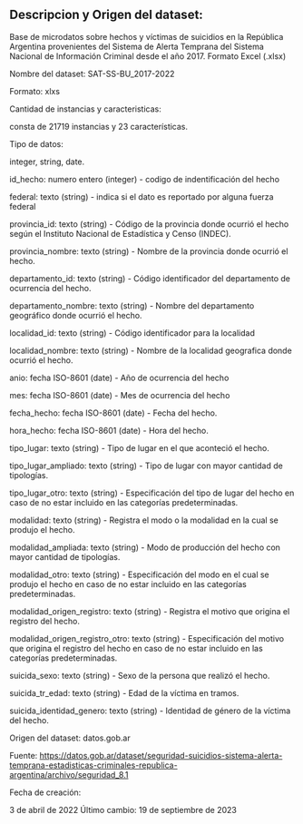 ## Descripcion y Origen del dataset:

Base de microdatos sobre hechos y víctimas de suicidios en la República Argentina provenientes del Sistema de Alerta Temprana del Sistema Nacional de Información Criminal desde el año 2017. Formato Excel (.xlsx)

Nombre del dataset: SAT-SS-BU_2017-2022

Formato: xlxs

Cantidad de instancias y caracteristicas: 

consta de 21719 instancias y 23 características.

Tipo de datos: 

integer, string, date.

id_hecho: numero entero (integer) - codigo de indentificación del hecho

federal: texto (string) - indica si el dato es reportado por alguna fuerza federal

provincia_id: texto (string) - Código de la provincia donde ocurrió el hecho según el Instituto Nacional de Estadística y Censo (INDEC).

provincia_nombre: texto (string) - Nombre de la provincia donde ocurrió el hecho.

departamento_id: texto (string) - Código identificador del departamento de ocurrencia del hecho.

departamento_nombre: texto (string) - Nombre del departamento geográfico donde ocurrió el hecho.

localidad_id: texto (string) - Código identificador para la localidad

localidad_nombre: texto (string) - Nombre de la localidad geografica donde ocurrió el hecho.

anio: fecha ISO-8601 (date) - Año de ocurrencia del hecho

mes: fecha ISO-8601 (date) - Mes de ocurrencia del hecho

fecha_hecho: fecha ISO-8601 (date) - Fecha del hecho.

hora_hecho: fecha ISO-8601 (date) - Hora del hecho.

tipo_lugar: texto (string) - Tipo de lugar en el que aconteció el hecho.

tipo_lugar_ampliado: texto (string) - Tipo de lugar con mayor cantidad de tipologías.

tipo_lugar_otro: texto (string) - Especificación del tipo de lugar del hecho en caso de no estar incluido en las categorías predeterminadas.

modalidad: texto (string) - Registra el modo o la modalidad en la cual se produjo el hecho.

modalidad_ampliada: texto (string) - Modo de producción del hecho con mayor cantidad de tipologías.

modalidad_otro: texto (string) - Especificación del modo en el cual se produjo el hecho en caso de no estar incluido en las categorías predeterminadas.

modalidad_origen_registro: texto (string) - Registra el motivo que origina el registro del hecho.

modalidad_origen_registro_otro: texto (string) - Especificación del motivo que origina el registro del hecho en caso de no estar incluido en las categorías predeterminadas.

suicida_sexo: texto (string) - Sexo de la persona que realizó el hecho.

suicida_tr_edad: texto (string) - Edad de la víctima en tramos.

suicida_identidad_genero: texto (string) - Identidad de género de la víctima del hecho.

Origen del dataset: datos.gob.ar

Fuente: https://datos.gob.ar/dataset/seguridad-suicidios-sistema-alerta-temprana-estadisticas-criminales-republica-argentina/archivo/seguridad_8.1

Fecha de creación: 

3 de abril de 2022
Último cambio: 19 de septiembre de 2023
